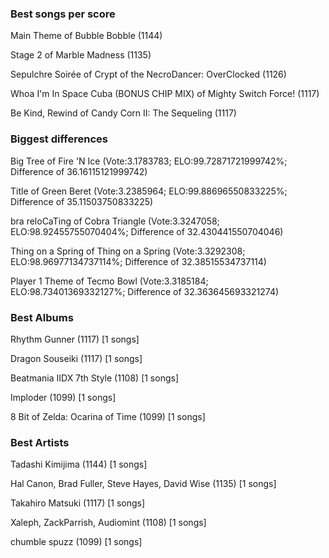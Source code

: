 ### Best songs per score ###
Main Theme of Bubble Bobble (1144)
Stage 2 of Marble Madness (1135)
Sepulchre Soirée of Crypt of the NecroDancer: OverClocked (1126)
Whoa I'm In Space Cuba (BONUS CHIP MIX) of Mighty Switch Force! (1117)
Be Kind, Rewind of Candy Corn II: The Sequeling (1117)
### Biggest differences ###
Big Tree of Fire 'N Ice (Vote:3.1783783; ELO:99.72871721999742%; Difference of 36.16115121999742)
Title of Green Beret (Vote:3.2385964; ELO:99.88696550833225%; Difference of 35.11503750833225)
bra reloCaTing of Cobra Triangle (Vote:3.3247058; ELO:98.92455755070404%; Difference of 32.430441550704046)
Thing on a Spring of Thing on a Spring (Vote:3.3292308; ELO:98.96977134737114%; Difference of 32.38515534737114)
Player 1 Theme of Tecmo Bowl (Vote:3.3185184; ELO:98.73401369332127%; Difference of 32.363645693321274)
### Best Albums ###
Rhythm Gunner (1117) [1 songs]
Dragon Souseiki (1117) [1 songs]
Beatmania IIDX 7th Style (1108) [1 songs]
Imploder (1099) [1 songs]
8 Bit of Zelda: Ocarina of Time (1099) [1 songs]
### Best Artists ###
Tadashi Kimijima (1144) [1 songs]
Hal Canon, Brad Fuller, Steve Hayes, David Wise (1135) [1 songs]
Takahiro Matsuki (1117) [1 songs]
Xaleph, ZackParrish, Audiomint (1108) [1 songs]
chumble spuzz (1099) [1 songs]
